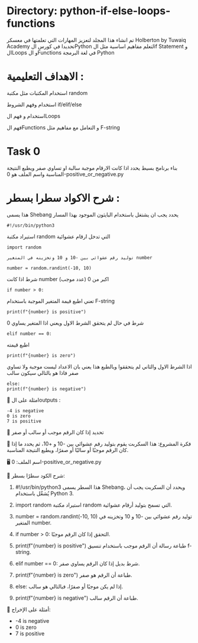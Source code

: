 # Directory:  python-if-else-loops-functions
تم انشاء هذا المجلد لتعزيز المهارات التي تعلمتها في معسكر Holberton by Tuwaiq Academy 
تحديدا في كورس الPython لتعلم مفاهيم اساسية مثل الif Statement و الLoops و الFunctions في لغة البرمجة Python




# الاهداف التعليمية :

استخدام المكتبات مثل مكتبة random

استخدام وفهم الشروط if/elif/else

استخدام و فهم الLoops

فهم الFunctions و التعامل مع مفاهيم مثل F-string



# Task 0
 بناء برنامج بسيط يحدد اذا كانت الارقام موجبة سالبة او تساوي صفر ويطبع النتيجة المناسبة واسم الملف هو 0-positive_or_negative.py


# شرح الاكواد سطرا بسطر :

هذا يسمى Shebang يحدد يجب ان يشتغل باستخدام البايثون الموجود بهذا المسار

```#!/usr/bin/python3```

  استيراد مكتبة random التي تدخل ارقام عشوائية 
  
```import random```

    توليد رقم عشوائي بين -10 و 10 وتخزينه في المتغير number
    
```number = random.randint(-10, 10)```

شرط اذا كانت number اكبر من 0 (عدد موجب)

```if number > 0:```

تعني اطبع قيمة المتغير الموجبة باستخدام F-string

```print(f"{number} is positive")```


   شرط في حال لم يتحقق الشرط الاول ويعني اذا المتغير يساوي 0 
   
```elif number == 0:```

اطبع قيمته 

```print(f"{number} is zero")```


اذا الشرط الاول والثاني  لم يتحققوا وبالطبع هذا يعني بان الاعداد ليست موجبة ولا تساوي صفر فاذا هو بالتالي سيكون سالب

```
else:
print(f"{number} is negative")
```


📌 امثلة على الoutputs :
```
-4 is negative
0 is zero
7 is positive
```

📄 تحديد إذا كان الرقم موجب أو سالب أو صفر

🧠 فكرة المشروع:
هذا السكربت يقوم بتوليد رقم عشوائي بين -10 و +10، ثم يحدد ما إذا كان الرقم موجبًا أو سالبًا أو صفرًا، ويطبع النتيجة المناسبة.

🖥️ اسم الملف:
0-positive_or_negative.py

🧾 شرح الكود سطرًا بسطر:

1. #!/usr/bin/python3
   هذا السطر يسمى Shebang، ويحدد أن السكربت يجب أن يُشغّل باستخدام Python 3.

2. import random
   استيراد مكتبة random التي تسمح بتوليد أرقام عشوائية.

3. number = random.randint(-10, 10)
   توليد رقم عشوائي بين -10 و 10 وتخزينه في المتغير number.

4. if number > 0:
   التحقق إذا كان الرقم موجبًا.

5. print(f"{number} is positive")
   طباعة رسالة أن الرقم موجب باستخدام تنسيق f-string.

6. elif number == 0:
   شرط بديل إذا كان الرقم يساوي صفر.

7. print(f"{number} is zero")
   طباعة أن الرقم هو صفر.

8. else:
   إذا لم يكن موجبًا أو صفرًا، فبالتالي هو سالب.

9. print(f"{number} is negative")
   طباعة أن الرقم سالب.

📌 أمثلة على الإخراج:
- -4 is negative
- 0 is zero
- 7 is positive
